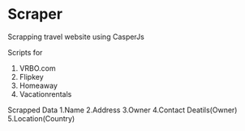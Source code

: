 # Scraper
Scrapping travel website using CasperJs


Scripts for 
1. VRBO.com
2. Flipkey
3. Homeaway
4. Vacationrentals

Scrapped Data
1.Name
2.Address
3.Owner
4.Contact Deatils(Owner)
5.Location(Country)
